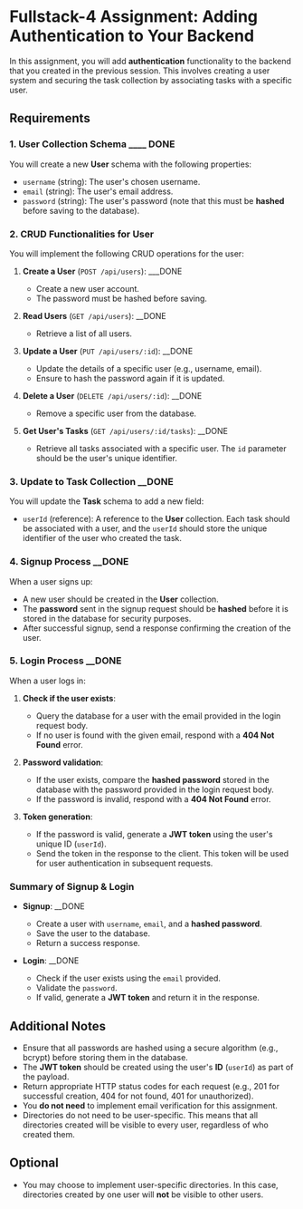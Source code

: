 # Fullstack-4 Assignment: Adding Authentication to Your Backend

In this assignment, you will add **authentication** functionality to the backend that you created in the previous session. This involves creating a user system and securing the task collection by associating tasks with a specific user.

## Requirements

### 1. User Collection Schema  ____ DONE

You will create a new **User** schema with the following properties:

- `username` (string): The user's chosen username.
- `email` (string): The user's email address.
- `password` (string): The user's password (note that this must be **hashed** before saving to the database).

### 2. CRUD Functionalities for User 

You will implement the following CRUD operations for the user:

1. **Create a User** (`POST /api/users`): ___DONE

   - Create a new user account.
   - The password must be hashed before saving.

2. **Read Users** (`GET /api/users`):  __DONE

   - Retrieve a list of all users.

3. **Update a User** (`PUT /api/users/:id`):  __DONE

   - Update the details of a specific user (e.g., username, email).
   - Ensure to hash the password again if it is updated.

4. **Delete a User** (`DELETE /api/users/:id`): __DONE

   - Remove a specific user from the database.

5. **Get User's Tasks** (`GET /api/users/:id/tasks`):  __DONE
   - Retrieve all tasks associated with a specific user. The `id` parameter should be the user's unique identifier.

### 3. Update to Task Collection   __DONE

You will update the **Task** schema to add a new field:

- `userId` (reference): A reference to the **User** collection. Each task should be associated with a user, and the `userId` should store the unique identifier of the user who created the task.

### 4. Signup Process __DONE

When a user signs up:

- A new user should be created in the **User** collection.
- The **password** sent in the signup request should be **hashed** before it is stored in the database for security purposes.
- After successful signup, send a response confirming the creation of the user.

### 5. Login Process  __DONE

When a user logs in:

1. **Check if the user exists**:

   - Query the database for a user with the email provided in the login request body.
   - If no user is found with the given email, respond with a **404 Not Found** error.

2. **Password validation**:

   - If the user exists, compare the **hashed password** stored in the database with the password provided in the login request body.
   - If the password is invalid, respond with a **404 Not Found** error.

3. **Token generation**:
   - If the password is valid, generate a **JWT token** using the user's unique ID (`userId`).
   - Send the token in the response to the client. This token will be used for user authentication in subsequent requests.

### Summary of Signup & Login

- **Signup**: __DONE

  - Create a user with `username`, `email`, and a **hashed password**.
  - Save the user to the database.
  - Return a success response.

- **Login**:  __DONE
  - Check if the user exists using the `email` provided.
  - Validate the `password`.
  - If valid, generate a **JWT token** and return it in the response.

## Additional Notes

- Ensure that all passwords are hashed using a secure algorithm (e.g., bcrypt) before storing them in the database.
- The **JWT token** should be created using the user's **ID** (`userId`) as part of the payload.
- Return appropriate HTTP status codes for each request (e.g., 201 for successful creation, 404 for not found, 401 for unauthorized).
- You **do not need** to implement email verification for this assignment.
- Directories do not need to be user-specific. This means that all directories created will be visible to every user, regardless of who created them.

## Optional

- You may choose to implement user-specific directories. In this case, directories created by one user will **not** be visible to other users.
